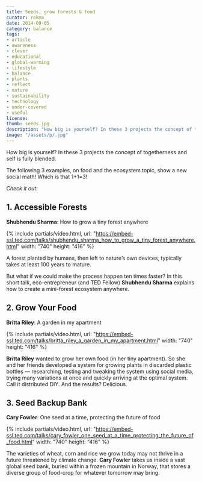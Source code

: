 ```yaml
---
title: Seeds, grow forests & food
curator: rokma
date: 2014-09-05
category: balance
tags:
- article
- awareness
- clever
- educational
- global-warming
- lifestyle
- balance
- plants
- reflect
- nature
- sustainability
- technology
- under-covered
- useful
license:
thumb: seeds.jpg
description: "How big is yourself? In these 3 projects the concept of togetherness and self is fully blended. The following 3 examples, on food and the ecosystem topic, show a new social math!"
image: "/assets/p/.jpg"
---
```


How big is yourself? In these 3 projects the concept of togetherness and self is fully blended.

The following 3 examples, on food and the ecosystem topic, show a new social math! Which is that 1+1=3!

_Check it out:_

## 1. Accessible Forests

**Shubhendu Sharma**: How to grow a tiny forest anywhere


{% include partials/video.html, url: "https://embed-ssl.ted.com/talks/shubhendu_sharma_how_to_grow_a_tiny_forest_anywhere.html" width: "740" height: "416" %}


A forest planted by humans, then left to nature’s own devices, typically takes at least 100 years to mature.

But what if we could make the process happen ten times faster? In this short talk, eco-entrepreneur (and TED Fellow) **Shubhendu Sharma** explains how to create a mini-forest ecosystem anywhere.


## 2. Grow Your Food

**Britta Riley**: A garden in my apartment

{% include partials/video.html, url: "https://embed-ssl.ted.com/talks/britta_riley_a_garden_in_my_apartment.html" width: "740" height: "416" %}

**Britta Riley** wanted to grow her own food (in her tiny apartment). So she and her friends developed a system for growing plants in discarded plastic bottles — researching, testing and tweaking the system using social media, trying many variations at once and quickly arriving at the optimal system. Call it distributed DIY. And the results? Delicious.


## 3. Seed Backup Bank

**Cary Fowler**: One seed at a time, protecting the future of food

{% include partials/video.html, url: "https://embed-ssl.ted.com/talks/cary_fowler_one_seed_at_a_time_protecting_the_future_of_food.html" width: "740" height: "416" %}

The varieties of wheat, corn and rice we grow today may not thrive in a future threatened by climate change. **Cary Fowler** takes us inside a vast global seed bank, buried within a frozen mountain in Norway, that stores a diverse group of food-crop for whatever tomorrow may bring.
